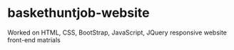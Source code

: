 # baskethuntjob-website
Worked on HTML, CSS, BootStrap, JavaScript, JQuery responsive website front-end matrials
